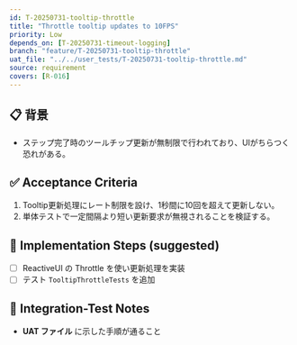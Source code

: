 ```yaml
---
id: T-20250731-tooltip-throttle
title: "Throttle tooltip updates to 10FPS"
priority: Low
depends_on: [T-20250731-timeout-logging]
branch: "feature/T-20250731-tooltip-throttle"
uat_file: "../../user_tests/T-20250731-tooltip-throttle.md"
source: requirement
covers: [R-016]
---
```


## 📋 背景
- ステップ完了時のツールチップ更新が無制限で行われており、UIがちらつく恐れがある。

## ✅ Acceptance Criteria
1. Tooltip更新処理にレート制限を設け、1秒間に10回を超えて更新しない。
2. 単体テストで一定間隔より短い更新要求が無視されることを検証する。

## 🔧 Implementation Steps (suggested)
- [ ] ReactiveUI の Throttle を使い更新処理を実装
- [ ] テスト `TooltipThrottleTests` を追加

## 🧪 Integration-Test Notes
- **UAT ファイル** に示した手順が通ること
